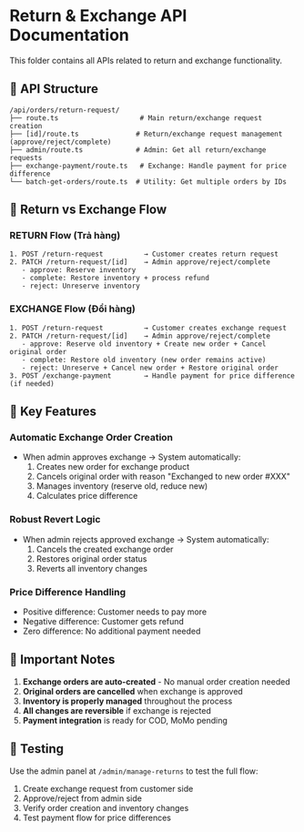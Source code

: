 # Return & Exchange API Documentation

This folder contains all APIs related to return and exchange functionality.

## 📁 API Structure

```
/api/orders/return-request/
├── route.ts                    # Main return/exchange request creation
├── [id]/route.ts              # Return/exchange request management (approve/reject/complete)
├── admin/route.ts             # Admin: Get all return/exchange requests
├── exchange-payment/route.ts   # Exchange: Handle payment for price difference
└── batch-get-orders/route.ts  # Utility: Get multiple orders by IDs
```

## 🔄 Return vs Exchange Flow

### **RETURN Flow (Trả hàng)**

```
1. POST /return-request          → Customer creates return request
2. PATCH /return-request/[id]    → Admin approve/reject/complete
   - approve: Reserve inventory
   - complete: Restore inventory + process refund
   - reject: Unreserve inventory
```

### **EXCHANGE Flow (Đổi hàng)**

```
1. POST /return-request          → Customer creates exchange request
2. PATCH /return-request/[id]    → Admin approve/reject/complete
   - approve: Reserve old inventory + Create new order + Cancel original order
   - complete: Restore old inventory (new order remains active)
   - reject: Unreserve + Cancel new order + Restore original order
3. POST /exchange-payment        → Handle payment for price difference (if needed)
```

## 🎯 Key Features

### **Automatic Exchange Order Creation**

- When admin approves exchange → System automatically:
  1. Creates new order for exchange product
  2. Cancels original order with reason "Exchanged to new order #XXX"
  3. Manages inventory (reserve old, reduce new)
  4. Calculates price difference

### **Robust Revert Logic**

- When admin rejects approved exchange → System automatically:
  1. Cancels the created exchange order
  2. Restores original order status
  3. Reverts all inventory changes

### **Price Difference Handling**

- Positive difference: Customer needs to pay more
- Negative difference: Customer gets refund
- Zero difference: No additional payment needed

## 🚨 Important Notes

1. **Exchange orders are auto-created** - No manual order creation needed
2. **Original orders are cancelled** when exchange is approved
3. **Inventory is properly managed** throughout the process
4. **All changes are reversible** if exchange is rejected
5. **Payment integration** is ready for COD, MoMo pending

## 🔧 Testing

Use the admin panel at `/admin/manage-returns` to test the full flow:

1. Create exchange request from customer side
2. Approve/reject from admin side
3. Verify order creation and inventory changes
4. Test payment flow for price differences
